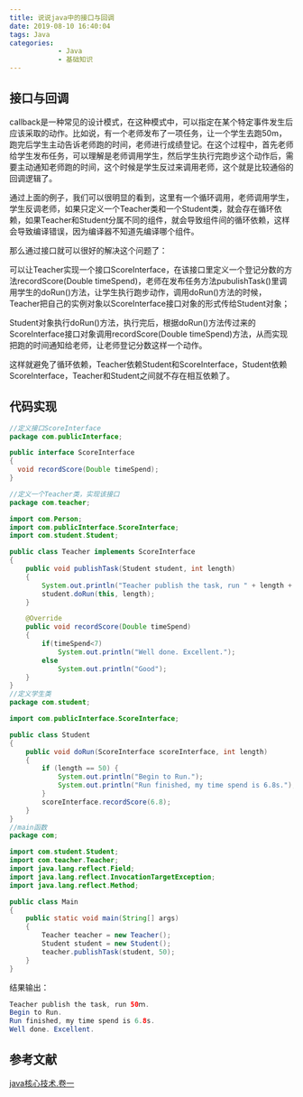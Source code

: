 ```yaml
---
title: 说说java中的接口与回调
date: 2019-08-10 16:40:04
tags: Java
categories: 
			- Java
			- 基础知识
---
```

## 接口与回调
callback是一种常见的设计模式，在这种模式中，可以指定在某个特定事件发生后应该采取的动作。比如说，有一个老师发布了一项任务，让一个学生去跑50m，跑完后学生主动告诉老师跑的时间，老师进行成绩登记。在这个过程中，首先老师给学生发布任务，可以理解是老师调用学生，然后学生执行完跑步这个动作后，需要主动通知老师跑的时间，这个时候是学生反过来调用老师，这个就是比较通俗的回调逻辑了。

通过上面的例子，我们可以很明显的看到，这里有一个循环调用，老师调用学生，学生反调老师，如果只定义一个Teacher类和一个Student类，就会存在循环依赖，如果Teacher和Student分属不同的组件，就会导致组件间的循环依赖，这样会导致编译错误，因为编译器不知道先编译哪个组件。

那么通过接口就可以很好的解决这个问题了：

可以让Teacher实现一个接口ScoreInterface，在该接口里定义一个登记分数的方法recordScore(Double timeSpend)，老师在发布任务方法pubulishTask()里调用学生的doRun()方法，让学生执行跑步动作，调用doRun()方法的时候，Teacher把自己的实例对象以ScoreInterface接口对象的形式传给Student对象；

Student对象执行doRun()方法，执行完后，根据doRun()方法传过来的ScoreInterface接口对象调用recordScore(Double timeSpend)方法，从而实现把跑的时间通知给老师，让老师登记分数这样一个动作。

这样就避免了循环依赖，Teacher依赖Student和ScoreInterface，Student依赖ScoreInterface，Teacher和Student之间就不存在相互依赖了。

## 代码实现
```java
//定义接口ScoreInterface
package com.publicInterface;

public interface ScoreInterface
{
  void recordScore(Double timeSpend);
}

//定义一个Teacher类，实现该接口
package com.teacher;

import com.Person;
import com.publicInterface.ScoreInterface;
import com.student.Student;

public class Teacher implements ScoreInterface
{
    public void publishTask(Student student, int length)
    {
        System.out.println("Teacher publish the task, run " + length + "ｍ.");
        student.doRun(this, length);
    }

    @Override
    public void recordScore(Double timeSpend)
    {
        if(timeSpend<7)
            System.out.println("Well done. Excellent.");
        else
            System.out.println("Good");
    }
}
//定义学生类
package com.student;

import com.publicInterface.ScoreInterface;

public class Student
{
    public void doRun(ScoreInterface scoreInterface, int length)
    {
        if (length == 50) {
            System.out.println("Begin to Run.");
            System.out.println("Run finished, my time spend is 6.8s.");
        }
        scoreInterface.recordScore(6.8);
    }
}
//main函数
package com;

import com.student.Student;
import com.teacher.Teacher;
import java.lang.reflect.Field;
import java.lang.reflect.InvocationTargetException;
import java.lang.reflect.Method;

public class Main
{
    public static void main(String[] args)
    {
        Teacher teacher = new Teacher();
        Student student = new Student();
        teacher.publishTask(student, 50);
    }
}
```
结果输出：
```java
Teacher publish the task, run 50ｍ.
Begin to Run.
Run finished, my time spend is 6.8s.
Well done. Excellent.
```
## 参考文献
[java核心技术.卷一](https://www.douban.com/link2/?url=https%3A%2F%2Fbook.douban.com%2Fsubject%2F3146174%2F&query=java%E6%A0%B8%E5%BF%83%E7%BB%93%E6%9D%9F&cat_id=1001&type=search&pos=1)
